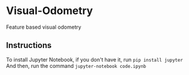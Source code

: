 # Visual-Odometry
Feature based visual odometry 

## Instructions

To install Jupyter Notebook, if you don't have it, run
`pip install jupyter` \
And then, run the command `jupyter-notebook code.ipynb`